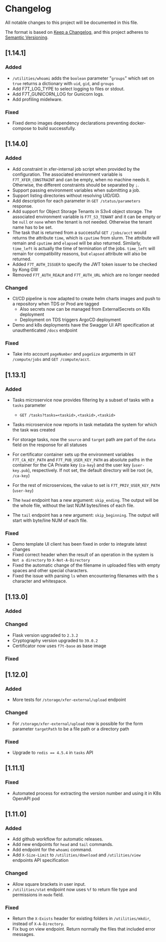 # Changelog

All notable changes to this project will be documented in this file.

The format is based on [Keep a Changelog](https://keepachangelog.com/en/1.0.0/),
and this project adheres to [Semantic Versioning](https://semver.org/spec/v2.0.0.html).

## [1.14.1]

### Added

- `/utilities/whoami` adds the `boolean` parameter "`groups`" which set on `true` returns a dictionary with `uid`, `gid`, and `groups`
- Add F7T_LOG_TYPE to select logging to files or stdout.
- Add F7T_GUNICORN_LOG for Gunicorn logs.
- Add profiling midelware.

### Fixed

- Fixed demo images dependency declarations preventing docker-compose to build successfully.


## [1.14.0]

### Added

- Add constraint in xfer-internal job script when provided by the configuration. The associated environment variable is `F7T_XFER_CONSTRAINT` and can be empty, when no machine needs it. Otherwise, the different constraints should be separated by `;`.
- Support passing environment variables when submitting a job.
- Support listing directories without resolving UID/GID.
- Add description for each parameter in `GET /status/parameters` response.
- Add support for Object Storage Tenants in S3v4 object storage. The associated environment variable is `F7T_S3_TENANT` and it can be empty or be `null` or `none` when the tenant is not needed. Otherwise the tenant name has to be set.
- The task that is returned from a successful `GET /jobs/acct` would returns the attribute `time`, which is `cputime` from slurm. The attribute will remain and `cputime` and `elapsed` will be also returned. Similarly, `time_left` is actually the time of termination of the jobs. `time_left` will remain for compatibility reasons, but `elapsed` attribute will also be returned.
- Added `F7T_AUTH_ISSUER` to specify the JWT token issuer to be checked by Kong GW
- Removed `F7T_AUTH_REALM` and `F7T_AUTH_URL` which are no longer needed

### Changed

- CI/CD pipeline is now adapted to create helm charts images and push to a repository when TDS or Prod are tagged
  - Also secrets now can be managed from ExternalSecrets on K8s deployment
  - Deployment on TDS triggers ArgoCD deployment
- Demo and k8s deployments have the Swagger UI API specification at unauthenticated `/docs` endpoint

### Fixed

- Take into account `pageNumber` and `pageSize` arguments in `GET /compute/jobs` and `GET /compute/acct`.

## [1.13.1]

### Added

- Tasks microservice now provides filtering by a subset of tasks with a `tasks` parameter
  - `GET /tasks?tasks=<taskid>,<taskid>,<taskid>`

- Tasks microservice now reports in task metadata the system for which the task was created

- For storage tasks, now the `source` and `target` path are part of the `data` field on the response for all statuses

- For certificator container sets up the environment variables `F7T_CA_KEY_PATH` and `F7T_PUB_USER_KEY_PATH` as absolute paths in the container for the CA Private key (`ca-key`) and the user key (`user-key.pub`), respectively. If not set, the default directory will be root (ie, `/ca-key`)

- For the rest of microservices, the value to set is `F7T_PRIV_USER_KEY_PATH` (`user-key`)

- The `head` endpoint has a new argument: `skip_ending`. The output will be the whole file, without the last NUM bytes/lines of each file.

- The `tail` endpoint has a new argument: `skip_beginning`. The output will start with byte/line NUM of each file.

### Fixed

- Demo template UI client has been fixed in order to integrate latest changes
- Fixed correct header when the result of an operation in the system is `Not a directory` to `X-Not-A-Directory`
- Fixed the automatic change of the filename in uploaded files with empty spaces and other special characters.
- Fixed the issue with parsing `ls` when encountering filenames with the `$` character and whitespace.

## [1.13.0]

### Added

### Changed

- Flask version upgraded to `2.3.2`
- Cryptography version upgraded to `39.0.2`
- Certificator now uses `f7t-base` as base image

### Fixed

## [1.12.0]

### Added

- More tests for `/storage/xfer-external/upload` endpoint
### Changed

- For `/storage/xfer-external/upload` now is possible for the form parameter `targetPath` to be a file path or a directory path

### Fixed

- Upgrade to `redis == 4.5.4` in `tasks` API

## [1.11.1]

### Fixed

- Automated process for extracting the version number and using it in K8s OpenAPI pod

## [1.11.0]

### Added

- Add github workflow for automatic releases.
- Add new endpoints for `head` and `tail` commands.
- Add endpoint for the `whoami` command.
- Add `X-Size-Limit` to `/utilities/download` and `/utilities/view` endpoints API specification

### Changed

- Allow square brackets in user input.
- `/utilities/stat` endpoint now uses `%f` to return file type and permissions in `mode` field.

### Fixed

- Return the `X-Exists` header for existing folders in `/utilities/mkdir`, instead of `X-A-Directory`.
- Fix bug on view endpoint. Return normally the files that included error messages.

